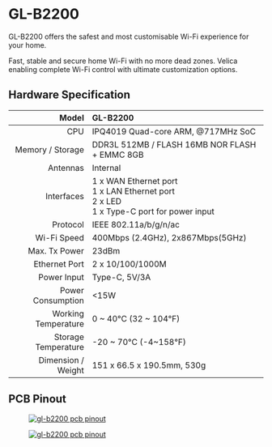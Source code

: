 # GL-B2200

GL-B2200 offers the safest and most customisable Wi-Fi experience for your home.

Fast, stable and secure home Wi-Fi with no more dead zones. Velica enabling complete Wi-Fi control with ultimate customization options.

## Hardware Specification

|                         Model | GL-B2200                                              |
| ----------------------------: | :---------------------------------------------------- |
|                           CPU | IPQ4019 Quad-core ARM, @717MHz SoC                    |
|              Memory / Storage | DDR3L 512MB / FLASH 16MB NOR FLASH + EMMC 8GB         |
|                      Antennas | Internal                                              |
|                    Interfaces | 1 x WAN Ethernet port<br>1 x LAN Ethernet port<br>2 x LED<br>1 x Type-C port for power input |
|                     Protocol  | IEEE 802.11a/b/g/n/ac                                 |
|                   Wi-Fi Speed | 400Mbps (2.4GHz), 2x867Mbps(5GHz)                     |
|                 Max. Tx Power | 23dBm                                                 |
|                 Ethernet Port | 2 x 10/100/1000M                                      |
|                   Power Input | Type-C, 5V/3A                                         |
|            Power Consumption  | <15W                                                  |
|           Working Temperature | 0 ~ 40°C (32 ~ 104°F)                                 |
|           Storage Temperature | -20 ~ 70°C (-4~158°F)                                 |
|            Dimension / Weight | 151 x 66.5 x 190.5mm, 530g                            |

## PCB Pinout

<div class="gl-lightbox" itemscope itemtype="http://schema.org/ImageGallery">
  <figure itemprop="associatedMedia" itemscope itemtype="http://schema.org/ImageObject">
    <a href="https://static.gl-inet.com/docs/en/3/setup/Velica/hardware/hardware_1.jpg" itemprop="contentUrl" data-size="3167x2480">
      <img src="https://static.gl-inet.com/docs/en/3/setup/Velica/hardware/hardware_1.jpg" itemprop="thumbnail" alt="gl-b2200 pcb pinout" loading="lazy" />
    </a>
  </figure>
</div>

<div class="gl-lightbox" itemscope itemtype="http://schema.org/ImageGallery">
  <figure itemprop="associatedMedia" itemscope itemtype="http://schema.org/ImageObject">
    <a href="https://static.gl-inet.com/docs/en/3/setup/Velica/hardware/hardware_2.jpg" itemprop="contentUrl" data-size="3167x2480">
      <img src="https://static.gl-inet.com/docs/en/3/setup/Velica/hardware/hardware_2.jpg" itemprop="thumbnail" alt="gl-b2200 pcb pinout" loading="lazy" />
    </a>
  </figure>
</div>
